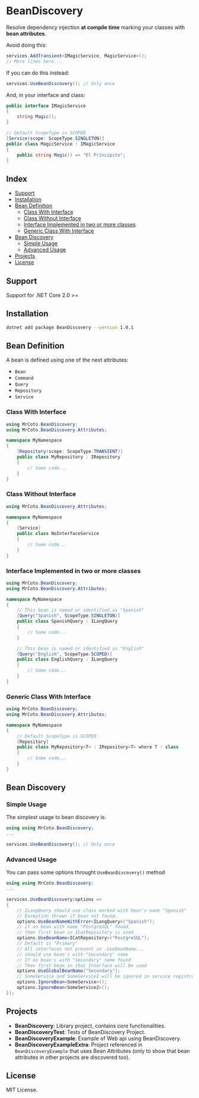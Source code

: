 # BeanDiscovery

Resolve dependency injection **at compile time** marking your classes with **bean attributes**.

Avoid doing this:

```csharp
services.AddTransient<IMagicService, MagicService>();
// More lines here...
```

If you can do this instead:

```csharp
services.UseBeanDiscovery(); // Only once
```

And, in your interface and class:

```csharp
public interface IMagicService
{
    string Magic();
}

// Default ScopeType is SCOPED
[Service(scope: ScopeType.SINGLETON)]
public class MagicService : IMagicService
{
    public string Magic() => "El Principito";
}
```

## Index

* [Support](#support)
* [Installation](#installation)
* [Bean Definition](#bean-definition)
    - [Class With Interface](#class-with-interface)
    - [Class Without Interface](#class-without-interface)
    - [Interface Implemented in two or more classes](#interface-implemented-in-two-or-more-classes)
    - [Generic Class With Interface](#generic-class-with-interface)
* [Bean Discovery](#bean-discovery)
    - [Simple Usage](#simple-usage)
    - [Advanced Usage](#advanced-usage)
* [Projects](#projects)
* [License](#license)

## Support

Support for .NET Core 2.0 >=

## Installation

```bash
dotnet add package BeanDiscovery --version 1.0.1
```

## Bean Definition

A bean is defined using one of the next attributes:
- ```Bean```
- ```Command```
- ```Query```
- ```Repository```
- ```Service```

### Class With Interface

```csharp
using MrCoto.BeanDiscovery;
using MrCoto.BeanDiscovery.Attributes;

namespace MyNamespace
{
    [Repository(scope: ScopeType.TRANSIENT)]
    public class MyRepository : IRepository
    {
        // Some code...
    }
}
```

### Class Without Interface

```csharp
using MrCoto.BeanDiscovery.Attributes;

namespace MyNamespace
{
    [Service]
    public class NoInterfaceService
    {
        // Some code...
    }
}
```

### Interface Implemented in two or more classes

```csharp
using MrCoto.BeanDiscovery;
using MrCoto.BeanDiscovery.Attributes;

namespace MyNamespace
{
    // This bean is named or identified as "Spanish"
    [Query("Spanish", ScopeType.SINGLETON)]
    public class SpanishQuery : ILangQuery
    {
        // Some code...
    }

    // This bean is named or identified as "English"
    [Query("English", ScopeType.SCOPED)]
    public class EnglishQuery : ILangQuery
    {
        // Some code...
    }
}
```

### Generic Class With Interface

```csharp
using MrCoto.BeanDiscovery;
using MrCoto.BeanDiscovery.Attributes;

namespace MyNamespace
{
    // Default ScopeType is SCOPED
    [Repository]
    public class MyRepository<T> : IRepository<T> where T : class
    {
        // Some code...
    }
}
```

## Bean Discovery

### Simple Usage

The simplest usage to bean discovery is:

```csharp
using using MrCoto.BeanDiscovery;
...

services.UseBeanDiscovery(); // Only once
```

### Advanced Usage

You can pass some options throught ```UseBeanDiscovery()``` method

```csharp
using using MrCoto.BeanDiscovery;
...

services.UseBeanDiscovery(options =>
{
    // ILangQuery should use class marked with bean's name "Spanish"
    // Exception thrown if bean not found.
    options.UseBeanNameWithError<ILangQuery>("Spanish");
    // If no bean with name "PostgreSQL" found,
    // then first bean in ICatRepository is used
    options.UseBeanName<ICatRepository>("PostgreSQL");
    // Default is "Primary"
    // All interfaces not present in .UseBeanName...
    // should use bean's with "Secondary" name
    // If no bean's with "Secondary" name found
    // Then first bean in that Interface will be used
    options.UseGlobalBeanName("Secondary");
    // SomeService and SomeService2 will be ignored in service registration.
    options.IgnoreBean<SomeService>();
    options.IgnoreBean<SomeService2>();
});
```

## Projects

- **BeanDiscovery**: Library project, contains core functionalities.
- **BeanDiscoveryTest**: Tests of BeanDiscovery Project.
- **BeanDiscoveryExample**: Example of Web api using BeanDiscovery.
- **BeanDiscoveryExampleExtra**: Project referenced in ```BeanDiscoveryExample```
that uses Bean Attributes (only to show that bean attributes in other projects are discovered too).

## License

MIT License.
